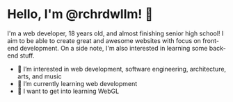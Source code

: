 # Hello, I'm @rchrdwllm! 👋

I'm a web developer, 18 years old, and almost finishing senior high school!
I aim to be able to create great and awesome websites with focus on front-end development.
On a side note, I'm also interested in learning some back-end stuff.

- 👀 I’m interested in web development, software engineering, architecture, arts, and music
- 🌱 I’m currently learning web development
- 📐 I want to get into learning WebGL
